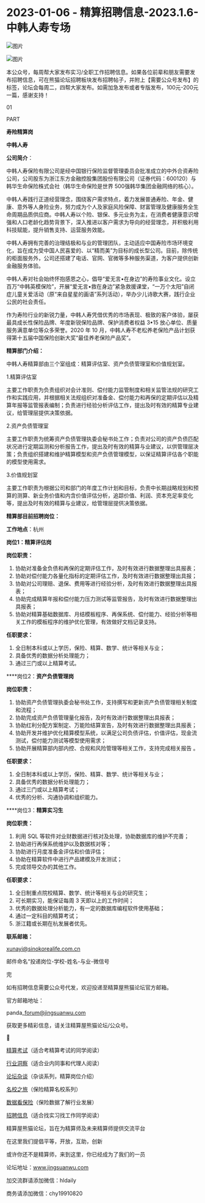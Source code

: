 # 2023-01-06 - 精算招聘信息-2023.1.6-中韩人寿专场

![图片](https://mmbiz.qpic.cn/mmbiz_jpg/PVTr5cqOmdsiaicIRGthO3IhpdkibrFUWVU1xAtP9ZY24c0vAhCVJo55thjfrfia19NvibyVvich2UW9I8vGCty5LxNw/640?wx_fmt=jpeg&tp=webp&wxfrom=5&wx_lazy=1)

![图片](https://mmbiz.qpic.cn/mmbiz_png/7QRTvkK2qC63c02mKcsfAaJ8sNcicTvg22UkHHibvKiasFS9FS6E4FeV0Dibe7as7h4tm8p7EfNfI06adlGbL2icYjw/640?wx_fmt=png&tp=webp&wxfrom=5&wx_lazy=1)

本公众号，每周帮大家发布实习/全职工作招聘信息。如果各位前辈和朋友需要发布招聘信息，可在熊猫论坛招聘板块发布招聘帖子，并附上【需要公众号发布】的标签，论坛会每周二，四帮大家发布。如需加急发布或者专版发布，100元-200元一篇，感谢支持！

01

PART

**寿险精算岗**

**中韩人寿**

**公司简介**：

中韩人寿保险有限公司是经中国银行保险监督管理委员会批准成立的中外合资寿险公司，公司股东为浙江东方金融控股集团股份有限公司（证券代码：600120）与韩华生命保险株式会社（韩华生命保险是世界 500强韩华集团金融网络的核心）。

中韩人寿践行正道经营理念，围绕客户需求特点，着力发展普通寿险、年金、健康、意外等人身险业务，努力成为个人及家庭风险保障、财富管理及健康服务全生命周期品质供应商。中韩人寿以个险、银保、多元业务为主，在消费者健康意识增强和人口老龄化趋势背景下，深入推进以客户需求为导向的经营理念，并积极利用科技赋能，提升销售支持、运营服务效能。

中韩人寿拥有完善的治理结极和与业的管理团队，主动适应中国寿险市场环境变化，旨在成为受中国人民喜爱的、以“精而美”为目标的成长型公司。目前，除传统的柜面服务外，公司还搭建了电话、官网、官微等多种服务渠道，为客户提供创新金融服务体验。

中韩人寿对社会始终怀抱感恩之心，倡导“爱无言•在身边”的寿险事业文化。设立百万“中韩英模保险”，开展“爱无言•救在身边”紧急救援课堂，“一万个太阳”自闭症儿童关爱活动（原“来自星星的画语”系列活动），举办少儿诗歌大赛，践行企业公民的社会责任。

作为寿险行业的新锐力量，中韩人寿凭借优秀的市场表现、极致的客户体验，屡获最具成长性保险品牌、年度新锐保险品牌、保护消费者权益 3•15 放心单位、质量服务满意单位等众多荣誉。2020 年 10 月，中韩人寿不老松养老保险产品计划获得第十五届中国保险创新大奖“最佳养老保险产品奖”。

**精算部门介绍：**

中韩人寿精算部由三个室组成：精算评估室、资产负债管理室和价值规划室。

1.精算评估室

主要工作职责为负责组织对会计准则、偿付能力监管制度和相关监管法规的研究工作和实践应用，并根据相关法规组织对准备金、偿付能力和再保的定期评估以及精算年报等监管报表编制；负责进行经验分析评估工作，提出及时有效的精算专业建议，给管理层提供决策依据。

2.资产负债管理室

主要工作职责为统筹资产负债管理执委会秘书处工作；负责对公司的资产负债匹配状况进行定期监测和分析报告工作，提出及时有效的精算与业建议，以供管理层决策；负责组织搭建和维护精算模型和资产负债管理模型，以保证精算评估各个职能的模型使用需求。

3.价值规划室

主要工作职责为根据公司和部门的年度工作计划和目标，负责中长期战略规划和预算的测算、新业务价值和内含价值评估分析，追踪价值、利润、资本充足率变化等，提出及时有效的精算与业建议，给管理层提供决策依据。

**精算部目前招聘岗位：**

**工作地点**：杭州

**岗位1：精算评估岗**

**岗位职责：**

1. 协助对准备金负债和再保的定期评估工作，及时有效进行数据整理出具报表；
2. 协助对偿付能力各量化指标的定期评估工作，及时有效进行数据整理出具报；
3. 协助对公司理赔、退保、费用等进行经验分析，及时有效进行数据整理出具报表；
4. 协助完成精算年报和偿付能力压力测试等监管报告，及时有效进行数据整理出具报表；
5. 协助对精算基础数据库、月结模板程序、再保系统、偿付能力、经验分析等相关工作的模板程序的维护优化管理，有效做好文档记录支持。

**任职要求：**

1. 全日制本科或以上学历，保险、精算、数学、统计等相关与业；
2. 具备优秀的数据分析处理能力；
3. 通过三门或以上精算考试。

****岗位2：**资产负债管理岗**

**岗位职责：**

1. 协助资产负债管理执委会秘书处工作，支持撰写和更新资产负债管理相关制度和流程；
2. 协助完成资产负债管理量化报告，及时有效进行数据整理出具报表；
3. 协助红利分配方案制定、万能险结算宣告，及时有效进行数据整理出具报表；
4. 协助开发并维护优化精算模型系统，以满足公司负债评估，价值评估，现金流测试，偿付能力测试等模型使用需求；
5. 协助开展精算部内部内控、合规和风险管理等相关工作，支持完成相关报告 。

**任职要求：**

1. 全日制本科或以上学历，保险、精算、数学、统计等相关与业；
2. 具备优秀的数据分析处理能力；
3. 通过三门或以上精算考试；
4. 优秀的分析、沟通协调和组织能力。

****岗位3：**精算实习生**

**岗位职责：**

1. 利用 SQL 等软件对业财数据进行核对及处理，协助数据库的维护不完善；
2. 协助进行再保系统维护以及数据核对等；
3. 协助进行月度准备金评估和价值评估；
4. 协助在精算软件中进行产品建模及开发测试；
5. 完成领导交办的其他工作。

**任职要求：**

1. 全日制重点院校精算、数学、统计等相关与业的研究生；
2. 可长期实习，能保证每周 3 天即以上的工作时间；
3. 优秀的数据处理分析能力，有一定的数据库编程软件使用基础；
4. 通过一定科目的精算考试；
5. 浙江籍或长期在杭发展者优先。

**联系邮箱：**

xunayi@sinokorealife.com.cn 

邮件命名“投递岗位-学校-姓名-与业-微信号


完

如有招聘信息需要公众号代发，欢迎投递至精算屋熊猫论坛官方邮箱。

官方邮箱地址：

panda\_forum@jingsuanwu.com

获取更多精彩信息，请关注精算屋熊猫论坛/公众号。


👀

[精算考试](https://mp.weixin.qq.com/mp/appmsgalbum?__biz=MzIyMjA5MzUwMg==&action=getalbum&album_id=1466144252454764546#wechat_redirect)（适合考精算考试的同学阅读）

[行业洞察](https://mp.weixin.qq.com/mp/appmsgalbum?__biz=MzIyMjA5MzUwMg==&action=getalbum&album_id=1466140974488748032#wechat_redirect)（适合业内同事和代理人阅读）

[论坛杂谈](https://mp.weixin.qq.com/mp/appmsgalbum?__biz=MzIyMjA5MzUwMg==&action=getalbum&album_id=1466151460148084736#wechat_redirect)（杂谈系列，精算岗位介绍）

[名校之旅](https://mp.weixin.qq.com/mp/appmsgalbum?__biz=MzIyMjA5MzUwMg==&action=getalbum&album_id=1466147283460161538#wechat_redirect)（保险精算名校系列）

[数据看保险](https://mp.weixin.qq.com/mp/appmsgalbum?__biz=MzIyMjA5MzUwMg==&action=getalbum&album_id=2002358913534328835#wechat_redirect)（保险数据了解行业发展）

[招聘信息](https://mp.weixin.qq.com/mp/appmsgalbum?__biz=MzIyMjA5MzUwMg==&action=getalbum&album_id=1466154141080092675#wechat_redirect)（适合找实习找工作同学阅读）

精算屋熊猫论坛，旨在为精算师及未来精算师提供交流平台

在这里我们提倡平等，开放，互助，创新

或许你还不是精算师，来到这里，你已经成为了我们的一员

论坛地址：www.jingsuanwu.com

加交流群请添加微信：hldaily

商务请添加微信：chy19910820